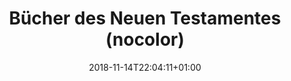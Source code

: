 ---
title: "Bücher des Neuen Testamentes (nocolor)"
date: 2018-11-14T22:04:11+01:00
periodicTable: nt
theme: nocolor
---